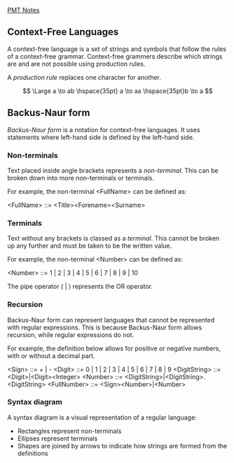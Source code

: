[PMT Notes](https://www.physicsandmathstutor.com/pdf-pages/?pdf=https%3A%2F%2Fpmt.physicsandmathstutor.com%2Fdownload%2FComputer-Science%2FA-level%2FNotes%2FAQA%2F04-Theory-of-Computation%2FAdvanced%2F4.3.%20Context-Free%20Languages%20-%20Advanced.pdf)

## Context-Free Languages

A context-free language is a set of strings and symbols that follow the rules of a context-free grammar. Context-free grammers describe which strings are and are not possible using production rules.

A *production rule* replaces one character for another.

$$
\Large
a \to ab \hspace{35pt} a \to aa \hspace{35pt}b \to a
$$

## Backus-Naur form

*Backus-Naur form* is a notation for context-free languages. It uses statements where left-hand side is defined by the left-hand side.

### Non-terminals

Text placed inside angle brackets represents a *non-terminal*. This can be broken down into more non-terminals or terminals.

For example, the non-terminal \<FullName\> can be defined as:

\<FullName\> ::= \<Title\>\<Forename\>\<Surname\>

### Terminals

Text without any brackets is classed as a *terminal*. This cannot be broken up any further and must be taken to be the written value.

For example, the non-terminal \<Number\> can be defined as:

\<Number\> ::= 1 | 2 | 3 | 4 | 5 | 6 | 7 | 8 | 9 | 10

The pipe operator ( | ) represents the OR operator.

### Recursion

Backus-Naur form can represent languages that cannot be represented with regular expressions. 
This is because Backus-Naur form allows recursion, while regular expressions do not.

For example, the definition below allows for positive or negative numbers, with or without a decimal part.

\<Sign\> ::= + | -
\<Digit\> ::= 0 | 1 | 2 | 3 | 4 | 5 | 6 | 7 | 8 | 9
\<DigitString\> ::= \<Digit\>|\<Digit\>\<Integer\>
\<Number\> ::= \<DigitString\>|\<DigitString\>.\<DigitString\>
\<FullNumber\> ::= \<Sign\>\<Number\>|\<Number\>

### Syntax diagram

A syntax diagram is a visual representation of a regular language:
- Rectangles represent non-terminals
- Ellipses represent terminals
- Shapes are joined by arrows to indicate how strings are formed from the definitions












